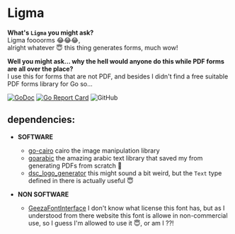 # Ligma 

**What's `Ligma` you might ask?**\
Ligma foooorms 😂😂😂,\
alright whatever 😇 this thing generates forms, much wow!

**Well you might ask... why the hell would anyone do this while PDF forms are all over the place?**\
I use this for forms that are not PDF, and besides I didn't find a free suitable PDF forms library for Go so...


[![GoDoc](https://godoc.org/github.com/mbaraa/ligma?status.png)](https://godoc.org/github.com/mbaraa/ligma) [![Go Report Card](https://goreportcard.com/badge/github.com/mbaraa/ligma)](https://goreportcard.com/report/github.com/mbaraa/ligma) ![GitHub](https://img.shields.io/github/license/mbaraa/ligma)

## dependencies:
- **SOFTWARE**
   - [go-cairo](https://github.com/ungerik/go-cairo) cairo the image manipulation library
   - [goarabic](https://github.com/01walid/goarabic) the amazing arabic text library that saved my from generating PDFs from scratch 🙂
   - [dsc_logo_generator](https://github.com/mbaraa/dsc_logo_generator/) this might sound a bit weird, but the `Text` type defined in there is actually useful 😇

- **NON SOFTWARE** 
   - [GeezaFontInterface](https://developer.apple.com/fonts/system-fonts/#downloadable) I don't know what license this font has, but as I understood from there website this font is allowe in non-commercial use, so I guess I'm allowed to use it 😇, or am I ??!